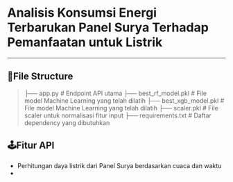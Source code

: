 # **Analisis Konsumsi Energi Terbarukan Panel Surya Terhadap Pemanfaatan untuk Listrik**
---

📁File Structure
---
>├── app.py                      # Endpoint API utama
>├── best_rf_model.pkl           # File model Machine Learning yang telah dilatih
>├── best_xgb_model.pkl          # File model Machine Learning yang telah dilatih
>├── scaler.pkl                  # File scaler untuk normalisasi fitur input
>├── requirements.txt            # Daftar dependency yang dibutuhkan



🕹️Fitur API
---
+ Perhitungan daya listrik dari Panel Surya berdasarkan cuaca dan waktu
+ 
